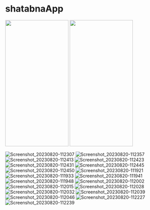 # shatabnaApp
<img src="https://github.com/MohamedAmrAboalazm/shatabnaApp/assets/38703536/18501a6a-b192-42fa-bd48-686a9114a343" width="200" height="400" />
<img src="https://github.com/MohamedAmrAboalazm/shatabnaApp/assets/38703536/9f1ac075-5765-4049-be73-d25a5ae8ffec" width="200" height="400" />

![Screenshot_20230820-112307](https://github.com/MohamedAmrAboalazm/shatabnaApp/assets/38703536/f8ebc04d-2e8f-4789-a86b-43aaf7b79bce)
![Screenshot_20230820-112357](https://github.com/MohamedAmrAboalazm/shatabnaApp/assets/38703536/5845c386-231d-4933-8e94-2f26a1a1655d)
![Screenshot_20230820-112413](https://github.com/MohamedAmrAboalazm/shatabnaApp/assets/38703536/3f104c23-33fe-4358-b58c-5d96e81341a8)
![Screenshot_20230820-112423](https://github.com/MohamedAmrAboalazm/shatabnaApp/assets/38703536/2b624ee3-bb9a-4bf6-9ec1-05fb416454dd)
![Screenshot_20230820-112431](https://github.com/MohamedAmrAboalazm/shatabnaApp/assets/38703536/3f5154de-3431-4c3f-93c1-e78735e14688)
![Screenshot_20230820-112445](https://github.com/MohamedAmrAboalazm/shatabnaApp/assets/38703536/dd82913c-cc71-49c8-a3ee-e9e764157d6c)
![Screenshot_20230820-112450](https://github.com/MohamedAmrAboalazm/shatabnaApp/assets/38703536/b781a253-63b3-488a-84ae-9f0778599d6a)
![Screenshot_20230820-111921](https://github.com/MohamedAmrAboalazm/shatabnaApp/assets/38703536/36cd408c-63b9-439d-b57b-11d683bbfb43)
![Screenshot_20230820-111933](https://github.com/MohamedAmrAboalazm/shatabnaApp/assets/38703536/fb7a5f25-28ef-4090-ad2a-75c6df9463f1)
![Screenshot_20230820-111941](https://github.com/MohamedAmrAboalazm/shatabnaApp/assets/38703536/ed43bb55-ba8a-4b8b-8a7a-7d11d92ce21b)
![Screenshot_20230820-111948](https://github.com/MohamedAmrAboalazm/shatabnaApp/assets/38703536/677cf338-420a-45a1-a563-720808771f23)
![Screenshot_20230820-112002](https://github.com/MohamedAmrAboalazm/shatabnaApp/assets/38703536/7ea9040f-f4f3-4fa6-8185-72d1cffd3d2d)
![Screenshot_20230820-112015](https://github.com/MohamedAmrAboalazm/shatabnaApp/assets/38703536/7b530ec0-a4f9-4f60-bfa8-845877be79f1)
![Screenshot_20230820-112028](https://github.com/MohamedAmrAboalazm/shatabnaApp/assets/38703536/177d726b-ddbc-404c-9e4d-ada832990085)
![Screenshot_20230820-112032](https://github.com/MohamedAmrAboalazm/shatabnaApp/assets/38703536/afba76c2-9a01-488e-b255-39f728eb2230)
![Screenshot_20230820-112039](https://github.com/MohamedAmrAboalazm/shatabnaApp/assets/38703536/5ada30bc-afde-482b-afda-9f01b9435d72)
![Screenshot_20230820-112046](https://github.com/MohamedAmrAboalazm/shatabnaApp/assets/38703536/29c24c2d-12df-4859-8211-6d54737df6f0)
![Screenshot_20230820-112227](https://github.com/MohamedAmrAboalazm/shatabnaApp/assets/38703536/7b65c4aa-85fd-4305-bf05-2669f06fb246)
![Screenshot_20230820-112239](https://github.com/MohamedAmrAboalazm/shatabnaApp/assets/38703536/b529d499-1dbb-45e3-ba90-76389ef09c7e)


